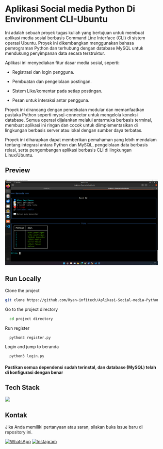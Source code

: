 
# Aplikasi Social media Python Di Environment CLI-Ubuntu

Ini adalah sebuah proyek tugas kuliah yang bertujuan untuk membuat aplikasi media sosial berbasis Command Line Interface (CLI) di sistem operasi Ubuntu. Proyek ini dikembangkan menggunakan bahasa pemrograman Python dan terhubung dengan database MySQL untuk mendukung penyimpanan data secara terstruktur.

Aplikasi ini menyediakan fitur dasar media sosial, seperti:

- Registrasi dan login pengguna.

- Pembuatan dan pengelolaan postingan.

- Sistem Like/komentar pada setiap postingan.

- Pesan untuk interaksi antar pengguna.

Proyek ini dirancang dengan pendekatan modular dan memanfaatkan pustaka Python seperti mysql-connector untuk mengelola koneksi database. Semua operasi dijalankan melalui antarmuka berbasis terminal, membuat aplikasi ini ringan dan cocok untuk diimplementasikan di lingkungan berbasis server atau lokal dengan sumber daya terbatas.

Proyek ini diharapkan dapat memberikan pemahaman yang lebih mendalam tentang integrasi antara Python dan MySQL, pengelolaan data berbasis relasi, serta pengembangan aplikasi berbasis CLI di lingkungan Linux/Ubuntu.



## Preview

![App Screenshot](./SS/Screenshot%202024-11-28%20150348.png)


## Run Locally

Clone the project

```bash
git clone https://github.com/Ryan-infitech/Aplikasi-Social-media-Python
```

Go to the project directory

```bash
  cd project directory
```

Run register

```bash
  python3 register.py
```

Login and jump to beranda

```bash
  python3 login.py
```


#### Pastikan semua dependensi sudah terinstal, dan database (MySQL) telah di konfigurasi dengan benar


## Tech Stack
![](https://media0.giphy.com/media/v1.Y2lkPTc5MGI3NjExMXJpeHd0dXJuMHhjY2Job2g1eHIyeDczZHFqb2k5MXF2NG9udnR5dyZlcD12MV9pbnRlcm5hbF9naWZfYnlfaWQmY3Q9Zw/KAq5w47R9rmTuvWOWa/giphy.gif)


## Kontak

Jika Anda memiliki pertanyaan atau saran, silakan buka issue baru di repository ini.

[![WhatsApp](https://img.shields.io/badge/WhatsApp-25D366?style=for-the-badge&logo=whatsapp&logoColor=white)](https://wa.me/6285157517798)
[![Instagram](https://img.shields.io/badge/Instagram-E4405F?style=for-the-badge&logo=instagram&logoColor=white)](https://www.instagram.com/ryan.septiawan__/)
